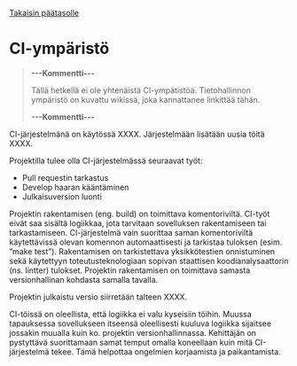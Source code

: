 [Takaisin päätasolle](./README.md)

# CI-ympäristö


> **---Kommentti---**
>
> Tällä hetkellä ei ole yhtenäistä CI-ympätistöä.
> Tietohallinnon ympäristö on kuvattu wikissä, joka kannattanee linkittää tähän.
>
> **---Kommentti---**


CI-järjestelmänä on käytössä XXXX. Järjestelmään lisätään uusia töitä XXXX.

Projektilla tulee olla CI-järjestelmässä seuraavat työt:

 * Pull requestin tarkastus
 * Develop haaran kääntäminen
 * Julkaisuversion luonti

Projektin rakentamisen (eng. build) on toimittava
komentoriviltä. CI-työt eivät saa sisältä logiikkaa, jota tarvitaan
sovelluksen rakentamiseen tai tarkastamiseen. CI-järjestelmä vain
suorittaa saman komentoriviltä käytettävissä olevan komennon
automaattisesti ja tarkistaa tuloksen (esim. ”make
test”). Rakentamisen on tarkistettava yksikkötestien onnistuminen sekä
käytettyyn toteutusteknologiaan sopivan staattisen koodianalysaattorin
(ns. lintter) tulokset. Projektin rakentamisen on toimittava samasta
versionhallinan kohdasta samalla tavalla.

Projektin julkaistu versio siirretään talteen XXXX.

CI-töissä on oleellista, että logiikka ei valu kyseisiin
töihin. Muussa tapauksessa sovellukseen itseensä oleellisesti kuuluva
logiikka sijaitsee jossakin muualla kuin ko. projektin
versionhallinnassa. Kehittäjän on pystyttävä suorittamaan samat temput
omalla koneellaan kuin mitä CI-järjestelmä tekee. Tämä helpottaa
ongelmien korjaamista ja paikantamista.

